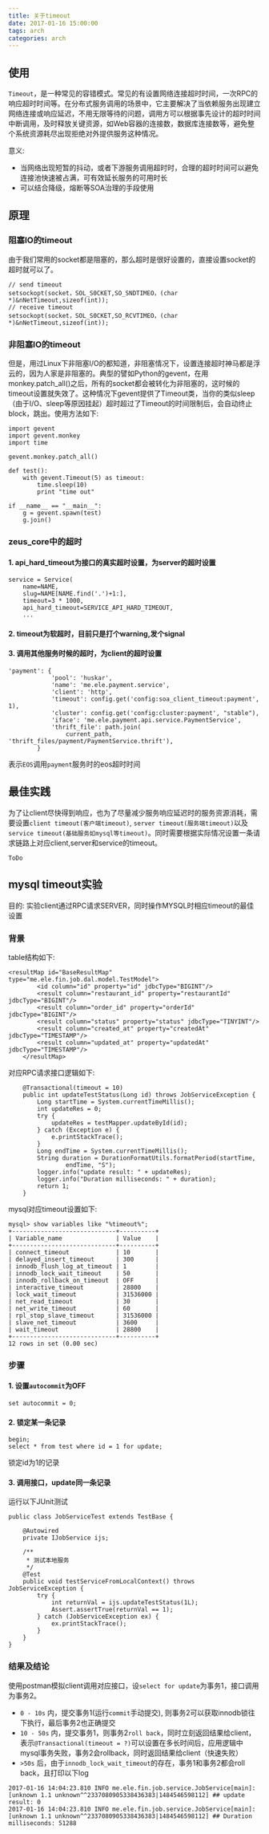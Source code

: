 ```yaml
---
title: 关于timeout
date: 2017-01-16 15:00:00
tags: arch
categories: arch
---
```


## 使用

`Timeout`，是一种常见的容错模式。常见的有设置网络连接超时时间，一次RPC的响应超时时间等。在分布式服务调用的场景中，它主要解决了当依赖服务出现建立网络连接或响应延迟，不用无限等待的问题，调用方可以根据事先设计的超时时间中断调用，及时释放关键资源，如Web容器的连接数，数据库连接数等，避免整个系统资源耗尽出现拒绝对外提供服务这种情况。

意义: 

- 当网络出现短暂的抖动，或者下游服务调用超时时，合理的超时时间可以避免连接池快速被占满，可有效延长服务的可用时长
- 可以结合降级，熔断等SOA治理的手段使用

## 原理

### 阻塞IO的timeout

由于我们常用的socket都是阻塞的，那么超时是很好设置的，直接设置socket的超时就可以了。

```
// send timeout
setsockopt(socket，SOL_S0CKET,SO_SNDTIMEO，(char *)&nNetTimeout,sizeof(int));
// receive timeout
setsockopt(socket，SOL_S0CKET,SO_RCVTIMEO，(char *)&nNetTimeout,sizeof(int));
```

### 非阻塞IO的timeout

但是，用过Linux下非阻塞I/O的都知道，非阻塞情况下，设置连接超时神马都是浮云的，因为人家是非阻塞的。典型的譬如Python的gevent，在用monkey.patch_all()之后，所有的socket都会被转化为非阻塞的，这时候的timeout设置就失效了。这种情况下gevent提供了Timeout类，当你的类似sleep（由于I/O、sleep等原因挂起）超时超过了Timeout的时间限制后，会自动终止block，跳出。使用方法如下:

```
import gevent
import gevent.monkey
import time

gevent.monkey.patch_all()

def test():
    with gevent.Timeout(5) as timeout:
        time.sleep(10)
        print "time out"

if __name__ == "__main__":
    g = gevent.spawn(test)
    g.join()
```

### zeus_core中的超时

#### 1. api_hard_timeout为接口的真实超时设置，为server的超时设置

```
service = Service(
    name=NAME,
    slug=NAME[NAME.find('.')+1:],
    timeout=3 * 1000,
    api_hard_timeout=SERVICE_API_HARD_TIMEOUT,
    ...
```

#### 2. timeout为软超时，目前只是打个warning,发个signal

#### 3. 调用其他服务时候的超时，为client的超时设置

```
'payment': {
            'pool': 'huskar',
            'name': 'me.ele.payment.service',
            'client': 'http',
            'timeout': config.get('config:soa_client_timeout:payment', 1),
            'cluster': config.get('config:cluster:payment', "stable"),
            'iface': 'me.ele.payment.api.service.PaymentService',
            'thrift_file': path.join(
                current_path, 'thrift_files/payment/PaymentService.thrift'),
        }

```

表示`EOS`调用`payment`服务时的eos超时时间

## 最佳实践

为了让client尽快得到响应，也为了尽量减少服务响应延迟时的服务资源消耗，需要设置`client timeout(客户端timeout)`, `server timeout(服务端timeout)`以及`service timeout(基础服务如mysql等timeout)`。同时需要根据实际情况设置一条请求链路上对应client,server和service的timeout。

`ToDo`

## mysql timeout实验

目的: 实验client通过RPC请求SERVER，同时操作MYSQL时相应timeout的最佳设置

### 背景

table结构如下:

```
<resultMap id="BaseResultMap" type="me.ele.fin.job.dal.model.TestModel">
        <id column="id" property="id" jdbcType="BIGINT"/>
        <result column="restaurant_id" property="restaurantId" jdbcType="BIGINT"/>
        <result column="order_id" property="orderId" jdbcType="BIGINT"/>
        <result column="status" property="status" jdbcType="TINYINT"/>
        <result column="created_at" property="createdAt" jdbcType="TIMESTAMP"/>
        <result column="updated_at" property="updatedAt" jdbcType="TIMESTAMP"/>
    </resultMap>
```

对应RPC请求接口逻辑如下:

```
    @Transactional(timeout = 10)
    public int updateTestStatus(Long id) throws JobServiceException {
        Long startTime = System.currentTimeMillis();
        int updateRes = 0;
        try {
            updateRes = testMapper.updateById(id);
        } catch (Exception e) {
            e.printStackTrace();
        }
        Long endTime = System.currentTimeMillis();
        String duration = DurationFormatUtils.formatPeriod(startTime,
                endTime, "S");
        logger.info("update result: " + updateRes);
        logger.info("Duration milliseconds: " + duration);
        return 1;
    }
```

mysql对应timeout设置如下:

```
mysql> show variables like "%timeout%";
+-----------------------------+----------+
| Variable_name               | Value    |
+-----------------------------+----------+
| connect_timeout             | 10       |
| delayed_insert_timeout      | 300      |
| innodb_flush_log_at_timeout | 1        |
| innodb_lock_wait_timeout    | 50       |
| innodb_rollback_on_timeout  | OFF      |
| interactive_timeout         | 28800    |
| lock_wait_timeout           | 31536000 |
| net_read_timeout            | 30       |
| net_write_timeout           | 60       |
| rpl_stop_slave_timeout      | 31536000 |
| slave_net_timeout           | 3600     |
| wait_timeout                | 28800    |
+-----------------------------+----------+
12 rows in set (0.00 sec)
```

### 步骤

#### 1. 设置`autocommit`为OFF

```
set autocommit = 0;
```

#### 2. 锁定某一条记录

```
begin;
select * from test where id = 1 for update;
```

锁定id为1的记录

#### 3. 调用接口，update同一条记录

运行以下JUnit测试

```
public class JobServiceTest extends TestBase {

    @Autowired
    private IJobService ijs;

    /**
     * 测试本地服务
     */
    @Test
    public void testServiceFromLocalContext() throws JobServiceException {
        try {
            int returnVal = ijs.updateTestStatus(1L);
            Assert.assertTrue(returnVal == 1);
        } catch (JobServiceException ex) {
            ex.printStackTrace();
        }
    }
}
```

### 结果及结论

使用postman模拟client调用对应接口，设`select for update`为事务1，接口调用为事务2。

- `0 - 10s` 内，提交事务1(运行`commit`手动提交), 则事务2可以获取innodb锁往下执行，最后事务2也正确提交
- `10 - 50s` 内，提交事务1，则事务2`roll back`，同时立刻返回结果给client，表示`@Transactional(timeout = ?)`可以设置在多长时间后，应用逻辑中mysql事务失败，事务2会rollback，同时返回结果给client（快速失败）
- `>50s` 后，由于`innodb_lock_wait_timeout`的存在，事务1和事务2都会roll back，且打印以下log

```
2017-01-16 14:04:23.810 INFO me.ele.fin.job.service.JobService[main]: [unknown 1.1 unknown^^2337080905338436383|1484546598112] ## update result: 0 
2017-01-16 14:04:23.810 INFO me.ele.fin.job.service.JobService[main]: [unknown 1.1 unknown^^2337080905338436383|1484546598112] ## Duration milliseconds: 51288 
```